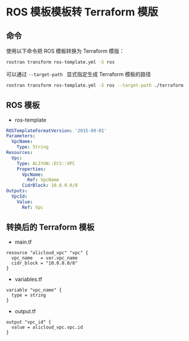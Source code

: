 # ROS 模板模板转 Terraform 模版
## 命令
使用以下命令把 ROS 模板转换为 Terraform 模版：

```bash
rostran transform ros-template.yml -S ros
```

可以通过 `--target-path ` 显式指定生成 Terraform 模板的路径

```bash
rostran transform ros-template.yml -S ros --target-path ./terraform
```

## ROS 模板
- ros-template

```yaml
ROSTemplateFormatVersion: '2015-09-01'
Parameters:
  VpcName:
    Type: String
Resources:  
  Vpc:
    Type: ALIYUN::ECS::VPC
    Properties:
      VpcName:
        Ref: VpcName
      CidrBlock: 10.0.0.0/8
Outputs:
  VpcId:
    Value:
      Ref: Vpc
```

## 转换后的 Terraform 模板
- main.tf

```hcl
resource "alicloud_vpc" "vpc" {
  vpc_name   = var.vpc_name
  cidr_block = "10.0.0.0/8"
}
```

- variables.tf
```hcl
variable "vpc_name" {
  type = string
}
```

- output.tf

```hcl
output "vpc_id" {
  value = alicloud_vpc.vpc.id
}
```